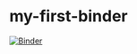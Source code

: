 # my-first-binder

[![Binder](https://mybinder.org/badge.svg)](https://mybinder.org/v2/gh/enury/my-first-binder/master)
